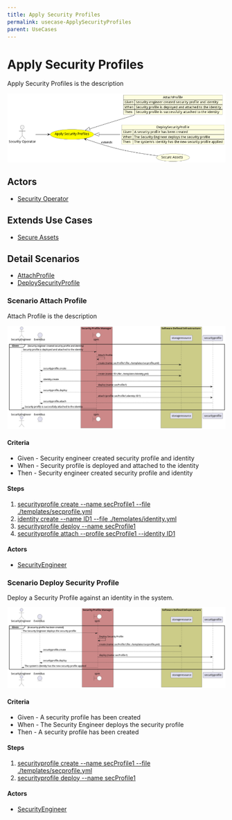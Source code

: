 ```yaml
---
title: Apply Security Profiles
permalink: usecase-ApplySecurityProfiles
parent: UseCases
---
```

# Apply Security Profiles

Apply Security Profiles is the description

![Activities Diagram](./Activities.png)

## Actors

* [Security Operator](actor-securityoperator)





## Extends Use Cases

* [Secure Assets](usecase-SecureAssets)







## Detail Scenarios

* [AttachProfile](#scenario-AttachProfile)
* [DeploySecurityProfile](#scenario-DeploySecurityProfile)



### Scenario Attach Profile

Attach Profile is the description

![Scenario AttachProfile](./AttachProfile.png)
#### Criteria

* Given - Security engineer created security profile and identity
* When - Security profile is deployed and attached to the identity
* Then - Security engineer created security profile and identity

#### Steps
1. [securityprofile create --name secProfile1 --file ./templates/secprofile.yml](#action-securityprofile-create)
1. [identity create --name ID1 --file ./templates/identity.yml](#action-identity-create)
1. [securityprofile deploy --name secProfile1](#action-securityprofile-deploy)
1. [securityprofile attach --profile secProfile1 --identity ID1](#action-securityprofile-attach)

#### Actors

* [SecurityEngineer](actor-securityengineer)



### Scenario Deploy Security Profile

Deploy a Security Profile against an identity in the system.

![Scenario DeploySecurityProfile](./DeploySecurityProfile.png)
#### Criteria

* Given - A security profile has been created
* When - The Security Engineer deploys the security profile
* Then - A security profile has been created

#### Steps
1. [securityprofile create --name secProfile1 --file ./templates/secprofile.yml](#action-securityprofile-create)
1. [securityprofile deploy --name secProfile1](#action-securityprofile-deploy)

#### Actors

* [SecurityEngineer](actor-securityengineer)




